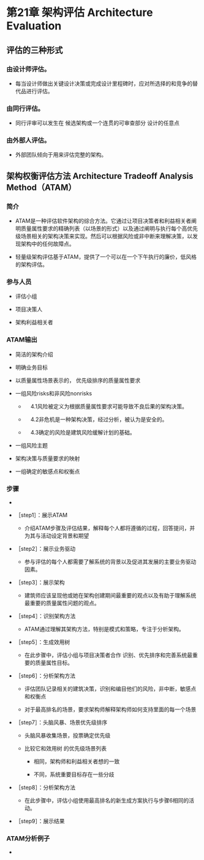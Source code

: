# 第21章 架构评估 Architecture Evaluation

## 评估的三种形式

### 由设计师评估。

- 每当设计师做出关键设计决策或完成设计里程碑时，应对所选择的和竞争的替代品进行评估。

### 由同行评估。

- 同行评审可以发生在 候选架构或一个连贯的可审查部分 设计的任意点

### 由外部人评估。

- 外部团队倾向于用来评估完整的架构。

## 架构权衡评估方法  Architecture Tradeoff Analysis Method（ATAM）

### 简介

- ATAM是一种评估软件架构的综合方法。它通过让项目决策者和利益相关者阐明质量属性要求的精确列表（以场景的形式）以及通过阐明与执行每个高优先级场景相关的架构决策来实现。然后可以根据风险或非中断来理解决策，以发现架构中的任何故障点。

- 轻量级架构评估基于ATAM，提供了一个可以在一个下午执行的廉价，低风格的架构评估。

### 参与人员

- 评估小组

- 项目决策人

- 架构利益相关者

### ATAM输出

- 简洁的架构介绍

- 明确业务目标

- 以质量属性场景表示的， 优先级排序的质量属性要求

- 一组风险risks和非风险nonrisks

	-     4.1风险被定义为根据质量属性要求可能导致不良后果的架构决策。

	-     4.2非危机是一种架构决策，经过分析，被认为是安全的。

	-     4.3确定的风险是建筑风险缓解计划的基础。

- 一组风险主题

- 架构决策与质量要求的映射

- 一组确定的敏感点和权衡点

### 步骤

-  

- ［step1］：展示ATAM

	- 介绍ATAM步骤及评估结果，解释每个人都将遵循的过程，回答提问，并为其与活动设定背景和期望

- ［step2］：展示业务驱动

	- 参与评估的每个人都需要了解系统的背景以及促进其发展的主要业务驱动因素。

- ［step3］：展示架构

	- 建筑师应该呈现他或她在架构创建期间最重要的观点以及有助于理解系统最重要的质量属性问题的观点。

- ［step4］：识别架构方法

	- ATAM通过理解其架构方法，特别是模式和策略，专注于分析架构。

- ［step5］：生成效用树

	- 在此步骤中，评估小组与项目决策者合作 识别、优先排序和完善系统最重要的质量属性目标。

- ［step6］：分析架构方法

	- 评估团队记录相关的建筑决策，识别和编目他们的风险，非中断，敏感点和权衡点

	- 对于最高排名的场景，要求架构师解释架构师如何支持里面的每一个场景

- ［step7］：头脑风暴、场景优先级排序

	- 头脑风暴收集场景，投票确定优先级

	- 比较它和效用树 的优先级场景列表

		- 相同，架构师和利益相关者想的一致

		- 不同，系统重要目标存在一些分歧

- ［step8］：分析架构方法

	- 在此步骤中，评估小组使用最高排名的新生成方案执行与步骤6相同的活动。

- ［step9］：展示结果

### ATAM分析例子

-  

